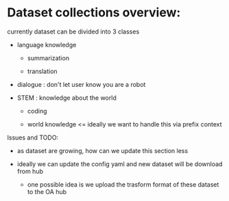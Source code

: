 # Dataset collections overview:

currently dataset can be divided into 3 classes

- language knowledge

    - summarization

    - translation

- dialogue : don't let user know you are a robot

- STEM : knowledge about the world

    - coding
    
    - world knowledge <= ideally we want to handle this via prefix context

Issues and TODO:

* as dataset are growing, how can we update this section less

* ideally we can update the config yaml and new dataset will be download from hub

    * one possible idea is we upload the trasform format of these dataset to the OA hub

